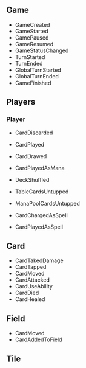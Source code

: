 ## Game
* GameCreated
* GameStarted
* GamePaused
* GameResumed
* GameStatusChanged
* TurnStarted
* TurnEnded
* GlobalTurnStarted
* GlobalTurnEnded
* GameFinished

## Players

### Player
* CardDiscarded
* CardPlayed
* CardDrawed
* CardPlayedAsMana
* DeckShuffled
* TableCardsUntupped

* ManaPoolCardsUntupped
* CardChargedAsSpell
* CardPlayedAsSpell

## Card
* CardTakedDamage
* CardTapped
* CardMoved
* CardAttacked
* CardUseAbility
* CardDied
* CardHealed
 
## Field
* CardMoved
* CardAddedToField

## Tile
